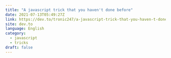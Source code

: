 ```yaml
---
title: "A javascript trick that you haven't done before"
date: 2021-07-13T05:49:27Z
link: https://dev.to/tronic247/a-javascript-trick-that-you-haven-t-done-before-3hn1?utm_medium=RSS&utm_source=news.12bit.vn
site: dev.to
language: English
category:
  - javascript
  - tricks
draft: false
---
```

